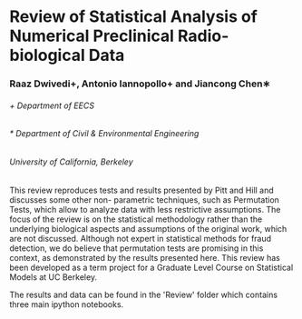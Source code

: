 # Review of Statistical Analysis of Numerical Preclinical Radio-biological Data
### Raaz Dwivedi+, Antonio Iannopollo+ and Jiancong Chen∗

###### \+ Department of EECS
###### \* Department of Civil & Environmental Engineering
###### University of California, Berkeley

This review reproduces tests and results presented by Pitt and Hill and discusses some other non- parametric techniques, such as Permutation Tests, which allow to analyze data with less restrictive assumptions. The focus of the review is on the statistical methodology rather than the underlying biological aspects and assumptions of the original work, which are not discussed. Although not expert in statistical methods for fraud detection, we do believe that permutation tests are promising in this context, as demonstrated by the results presented here. This review has been developed as a term project for a Graduate Level Course on Statistical Models at UC Berkeley.

The results and data can be found in the 'Review' folder which contains three main ipython notebooks.
